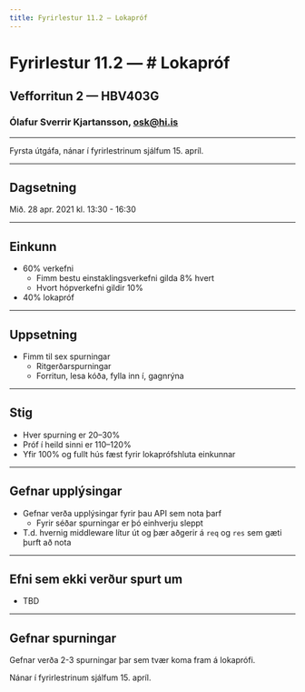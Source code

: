 ```yaml
---
title: Fyrirlestur 11.2 — Lokapróf
---
```


# Fyrirlestur 11.2 — # Lokapróf

## Vefforritun 2 — HBV403G

### Ólafur Sverrir Kjartansson, [osk@hi.is](mailto:osk@hi.is)

---

Fyrsta útgáfa, nánar í fyrirlestrinum sjálfum 15. apríl.

***

## Dagsetning

Mið. 28 apr. 2021 kl. 13:30 - 16:30

***

## Einkunn

* 60% verkefni
  - Fimm bestu einstaklingsverkefni gilda 8% hvert
  - Hvort hópverkefni gildir 10%
* 40% lokapróf

***

## Uppsetning

* Fimm til sex spurningar
  - Ritgerðarspurningar
  - Forritun, lesa kóða, fylla inn í, gagnrýna

***

## Stig

* Hver spurning er 20–30%
* Próf í heild sinni er 110–120%
* Yfir 100% og fullt hús fæst fyrir lokaprófshluta einkunnar

***

## Gefnar upplýsingar

* Gefnar verða upplýsingar fyrir þau API sem nota þarf
  - Fyrir séðar spurningar er þó einhverju sleppt
* T.d. hvernig middleware lítur út og þær aðgerir á `req` og `res` sem gæti þurft að nota

***

## Efni sem ekki verður spurt um

* TBD

---

## Gefnar spurningar

Gefnar verða 2-3 spurningar þar sem tvær koma fram á lokaprófi.

Nánar í fyrirlestrinum sjálfum 15. apríl.
